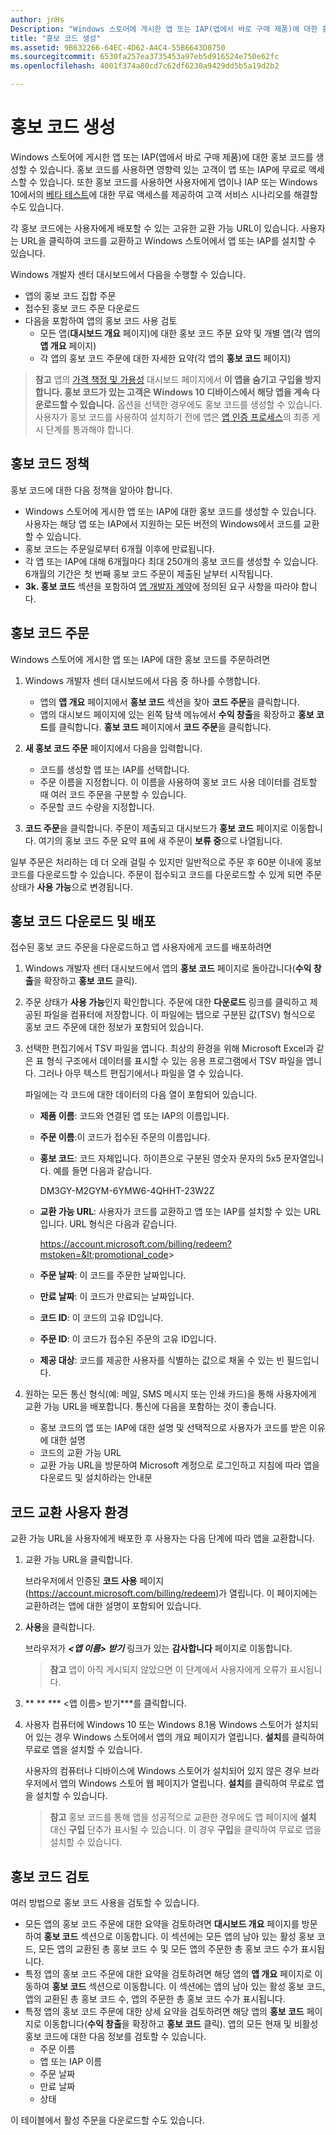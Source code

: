 ```yaml
---
author: jnHs
Description: "Windows 스토어에 게시한 앱 또는 IAP(앱에서 바로 구매 제품)에 대한 홍보 코드를 생성할 수 있습니다."
title: "홍보 코드 생성"
ms.assetid: 9B632266-64EC-4D62-A4C4-55B6643D8750
ms.sourcegitcommit: 6530fa257ea3735453a97eb5d916524e750e62fc
ms.openlocfilehash: 4001f374a80cd7c62df6230a9429dd5b5a19d2b2

---
```


# 홍보 코드 생성


Windows 스토어에 게시한 앱 또는 IAP(앱에서 바로 구매 제품)에 대한 홍보 코드를 생성할 수 있습니다. 홍보 코드를 사용하면 영향력 있는 고객이 앱 또는 IAP에 무료로 액세스할 수 있습니다. 또한 홍보 코드를 사용하면 사용자에게 앱이나 IAP 또는 Windows 10에서의 [베타 테스트](beta-testing-and-targeted-distribution.md)에 대한 무료 액세스를 제공하여 고객 서비스 시나리오를 해결할 수도 있습니다.

각 홍보 코드에는 사용자에게 배포할 수 있는 고유한 교환 가능 URL이 있습니다. 사용자는 URL을 클릭하여 코드를 교환하고 Windows 스토어에서 앱 또는 IAP를 설치할 수 있습니다.

Windows 개발자 센터 대시보드에서 다음을 수행할 수 있습니다.

-   앱의 홍보 코드 집합 주문
-   접수된 홍보 코드 주문 다운로드
-   다음을 포함하여 앱의 홍보 코드 사용 검토
    -   모든 앱(**대시보드 개요** 페이지)에 대한 홍보 코드 주문 요약 및 개별 앱(각 앱의 **앱 개요** 페이지)
    -   각 앱의 홍보 코드 주문에 대한 자세한 요약(각 앱의 **홍보 코드** 페이지)

> **참고** 앱의 [가격 책정 및 가용성](set-app-pricing-and-availability.md) 대시보드 페이지에서 **이 앱을 숨기고 구입을 방지합니다. 홍보 코드가 있는 고객은 Windows 10 디바이스에서 해당 앱을 계속 다운로드할 수 있습니다.** 옵션을 선택한 경우에도 홍보 코드를 생성할 수 있습니다. 사용자가 홍보 코드를 사용하여 설치하기 전에 앱은 [앱 인증 프로세스](the-app-certification-process.md)의 최종 게시 단계를 통과해야 합니다.

## 홍보 코드 정책


홍보 코드에 대한 다음 정책을 알아야 합니다.

-   Windows 스토어에 게시한 앱 또는 IAP에 대한 홍보 코드를 생성할 수 있습니다. 사용자는 해당 앱 또는 IAP에서 지원하는 모든 버전의 Windows에서 코드를 교환할 수 있습니다.
-   홍보 코드는 주문일로부터 6개월 이후에 만료됩니다.
-   각 앱 또는 IAP에 대해 6개월마다 최대 250개의 홍보 코드를 생성할 수 있습니다. 6개월의 기간은 첫 번째 홍보 코드 주문이 제출된 날부터 시작됩니다.
-   **3k. 홍보 코드** 섹션을 포함하여 [앱 개발자 계약](https://msdn.microsoft.com/library/windows/apps/hh694058)에 정의된 요구 사항을 따라야 합니다.

## 홍보 코드 주문


Windows 스토어에 게시한 앱 또는 IAP에 대한 홍보 코드를 주문하려면

1.  Windows 개발자 센터 대시보드에서 다음 중 하나를 수행합니다.
    -   앱의 **앱 개요** 페이지에서 **홍보 코드** 섹션을 찾아 **코드 주문**을 클릭합니다.
    -   앱의 대시보드 페이지에 있는 왼쪽 탐색 메뉴에서 **수익 창출**을 확장하고 **홍보 코드**를 클릭합니다. **홍보 코드** 페이지에서 **코드 주문**을 클릭합니다.

2.  **새 홍보 코드 주문** 페이지에서 다음을 입력합니다.
    -   코드를 생성할 앱 또는 IAP를 선택합니다.
    -   주문 이름을 지정합니다. 이 이름을 사용하여 홍보 코드 사용 데이터를 검토할 때 여러 코드 주문을 구분할 수 있습니다.
    -   주문할 코드 수량을 지정합니다.

3.  **코드 주문**을 클릭합니다. 주문이 제출되고 대시보드가 **홍보 코드** 페이지로 이동합니다. 여기의 홍보 코드 주문 요약 표에 새 주문이 **보류 중**으로 나열됩니다.

일부 주문은 처리하는 데 더 오래 걸릴 수 있지만 일반적으로 주문 후 60분 이내에 홍보 코드를 다운로드할 수 있습니다. 주문이 접수되고 코드를 다운로드할 수 있게 되면 주문 상태가 **사용 가능**으로 변경됩니다.

## 홍보 코드 다운로드 및 배포


접수된 홍보 코드 주문을 다운로드하고 앱 사용자에게 코드를 배포하려면

1.  Windows 개발자 센터 대시보드에서 앱의 **홍보 코드** 페이지로 돌아갑니다(**수익 창출**을 확장하고 **홍보 코드** 클릭).
2.  주문 상태가 **사용 가능**인지 확인합니다. 주문에 대한 **다운로드** 링크를 클릭하고 제공된 파일을 컴퓨터에 저장합니다. 이 파일에는 탭으로 구분된 값(TSV) 형식으로 홍보 코드 주문에 대한 정보가 포함되어 있습니다.
3.  선택한 편집기에서 TSV 파일을 엽니다. 최상의 환경을 위해 Microsoft Excel과 같은 표 형식 구조에서 데이터를 표시할 수 있는 응용 프로그램에서 TSV 파일을 엽니다. 그러나 아무 텍스트 편집기에서나 파일을 열 수 있습니다.

    파일에는 각 코드에 대한 데이터의 다음 열이 포함되어 있습니다.

    -   **제품 이름**: 코드와 연결된 앱 또는 IAP의 이름입니다.
    -   **주문 이름**:이 코드가 접수된 주문의 이름입니다.
    -   **홍보 코드**: 코드 자체입니다. 하이픈으로 구분된 영숫자 문자의 5x5 문자열입니다. 예를 들면 다음과 같습니다.

        DM3GY-M2GYM-6YMW6-4QHHT-23W2Z

    -   **교환 가능 URL**: 사용자가 코드를 교환하고 앱 또는 IAP를 설치할 수 있는 URL입니다. URL 형식은 다음과 같습니다.

        https://account.microsoft.com/billing/redeem?mstoken=&lt;promotional_code&gt;

    -   **주문 날짜**: 이 코드를 주문한 날짜입니다.
    -   **만료 날짜**: 이 코드가 만료되는 날짜입니다.
    -   **코드 ID**: 이 코드의 고유 ID입니다.
    -   **주문 ID**: 이 코드가 접수된 주문의 고유 ID입니다.
    -   **제공 대상**: 코드를 제공한 사용자를 식별하는 값으로 채울 수 있는 빈 필드입니다.

4.  원하는 모든 통신 형식(예: 메일, SMS 메시지 또는 인쇄 카드)을 통해 사용자에게 교환 가능 URL을 배포합니다. 통신에 다음을 포함하는 것이 좋습니다.
    -   홍보 코드의 앱 또는 IAP에 대한 설명 및 선택적으로 사용자가 코드를 받은 이유에 대한 설명
    -   코드의 교환 가능 URL
    -   교환 가능 URL을 방문하여 Microsoft 계정으로 로그인하고 지침에 따라 앱을 다운로드 및 설치하라는 안내문

## 코드 교환 사용자 환경


교환 가능 URL을 사용자에게 배포한 후 사용자는 다음 단계에 따라 앱을 교환합니다.

1.  교환 가능 URL을 클릭합니다.

    브라우저에서 인증된 **코드 사용** 페이지(<https://account.microsoft.com/billing/redeem>)가 열립니다. 이 페이지에는 교환하려는 앱에 대한 설명이 포함되어 있습니다.

2.  **사용**을 클릭합니다.

    브라우저가 ***&lt;앱 이름&gt; **받기***** 링크가 있는 **감사합니다** 페이지로 이동합니다.

    > **참고** 앱이 아직 게시되지 않았으면 이 단계에서 사용자에게 오류가 표시됩니다.

3.  **
            **
            ***
            &lt;앱 이름&gt; 받기***를 클릭합니다.

4.  사용자 컴퓨터에 Windows 10 또는 Windows 8.1용 Windows 스토어가 설치되어 있는 경우 Windows 스토어에서 앱의 개요 페이지가 열립니다. **설치**를 클릭하여 무료로 앱을 설치할 수 있습니다.

    사용자의 컴퓨터나 디바이스에 Windows 스토어가 설치되어 있지 않은 경우 브라우저에서 앱의 Windows 스토어 웹 페이지가 열립니다. **설치**를 클릭하여 무료로 앱을 설치할 수 있습니다.

    > **참고** 홍보 코드를 통해 앱을 성공적으로 교환한 경우에도 앱 페이지에 **설치** 대신 **구입** 단추가 표시될 수 있습니다. 이 경우 **구입**을 클릭하여 무료로 앱을 설치할 수 있습니다.

## 홍보 코드 검토


여러 방법으로 홍보 코드 사용을 검토할 수 있습니다.

-   모든 앱의 홍보 코드 주문에 대한 요약을 검토하려면 **대시보드 개요** 페이지를 방문하여 **홍보 코드** 섹션으로 이동합니다. 이 섹션에는 모든 앱의 남아 있는 활성 홍보 코드, 모든 앱의 교환된 총 홍보 코드 수 및 모든 앱의 주문한 총 홍보 코드 수가 표시됩니다.
-   특정 앱의 홍보 코드 주문에 대한 요약을 검토하려면 해당 앱의 **앱 개요** 페이지로 이동하여 **홍보 코드** 섹션으로 이동합니다. 이 섹션에는 앱의 남아 있는 활성 홍보 코드, 앱의 교환된 총 홍보 코드 수, 앱의 주문한 총 홍보 코드 수가 표시됩니다.
-   특정 앱의 홍보 코드 주문에 대한 상세 요약을 검토하려면 해당 앱의 **홍보 코드** 페이지로 이동합니다(**수익 창출**을 확장하고 **홍보 코드** 클릭). 앱의 모든 현재 및 비활성 홍보 코드에 대한 다음 정보를 검토할 수 있습니다.
    -   주문 이름
    -   앱 또는 IAP 이름
    -   주문 날짜
    -   만료 날짜
    -   상태

이 테이블에서 활성 주문을 다운로드할 수도 있습니다.

 

 







<!--HONumber=Jun16_HO3-->


